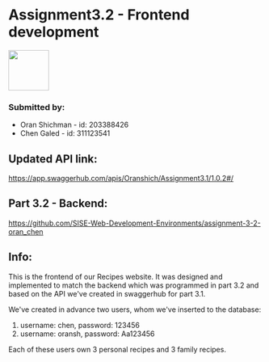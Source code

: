  # Assignment3.2 - Frontend development 
 
 <img src="https://github.com/SISE-Web-Development-Environments/assignment-3-2-oran_chen/blob/master/download.jpg" height="80">

### Submitted by:
* Oran Shichman - id: 203388426
* Chen Galed - id: 311123541

## Updated API link:
https://app.swaggerhub.com/apis/Oranshich/Assignment3.1/1.0.2#/

## Part 3.2 - Backend:
https://github.com/SISE-Web-Development-Environments/assignment-3-2-oran_chen

Info:
-----
This is the frontend of our Recipes website. It was designed and implemented to match the backend which was programmed in part 3.2 and based on the API we've created in swaggerhub for part 3.1.

We've created in advance two users, whom we've inserted to the database:
1. username: chen, password: 123456
2. username: oransh, password: Aa123456

Each of these users own 3 personal recipes and 3 family recipes.

